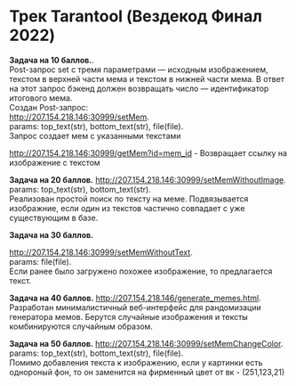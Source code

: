 # Трек Tarantool (Вездекод Финал 2022)

**Задача на 10 баллов.**.   
Post-запрос set с тремя параметрами — исходным изображением, текстом в верхней части мема и текстом в нижней части мема. В ответ на этот запрос бэкенд должен возвращать число — идентификатор итогового мема.    
Создан Post-запрос:    
http://207.154.218.146:30999/setMem.   
params: top_text(str), bottom_text(str), file(file).   
Запрос создает мем с указанными текстами
 
http://207.154.218.146:30999/getMem?id=mem_id - Возвращает ссылку на изображение с текстом

**Задача на 20 баллов.**
http://207.154.218.146:30999/setMemWithoutImage.   
params: top_text(str), bottom_text(str).   
Реализован простой поиск по тексту на меме. Подвязывается изображние, если один из текстов частично совпадает с уже существующим в базе.

**Задача на 30 баллов.**

http://207.154.218.146:30999/setMemWithoutText.   
params: file(file).   
Если ранее было загружено похожее изображение, то предлагается текст.

**Задача на 40 баллов.**
http://207.154.218.146/generate_memes.html.   
Разработан минималистичный веб-интерфейс для рандомизации генератора мемов. Берутся случайные изображения и тексты комбинируются случайным образом.

**Задача на 50 баллов.**
http://207.154.218.146:30999/setMemChangeColor.   
params: top_text(str), bottom_text(str), file(file).   
Помимо добавления текста к изображению, если у картинки есть однороный фон, то он заменится на фирменный цвет от вк - (251,123,21)
